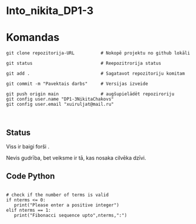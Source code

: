 # Into_nikita_DP1-3



# Komandas
```
git clone repozitorija-URL          # Nokopē projektu no github lokāli

git status                          # Reepozitrorija status

git add .                           # Sagatavot repozitoriju komitam               

git commit -m "Pavektais darbs"     # Versijas izveide

git push origin main                # augšupielādēt repoziroriju
git config user.name "DP1-3NikitaChakovs"
git config user.email "xuiruljat@mail.ru"



```

## Status
Viss ir baigi forši .

Nevis gudrība, bet veiksme ir tā, kas nosaka cilvēka dzīvi.

## Code Python
```

# check if the number of terms is valid
if nterms <= 0:
   print("Please enter a positive integer")
elif nterms == 1:
   print("Fibonacci sequence upto",nterms,":")
   ```
